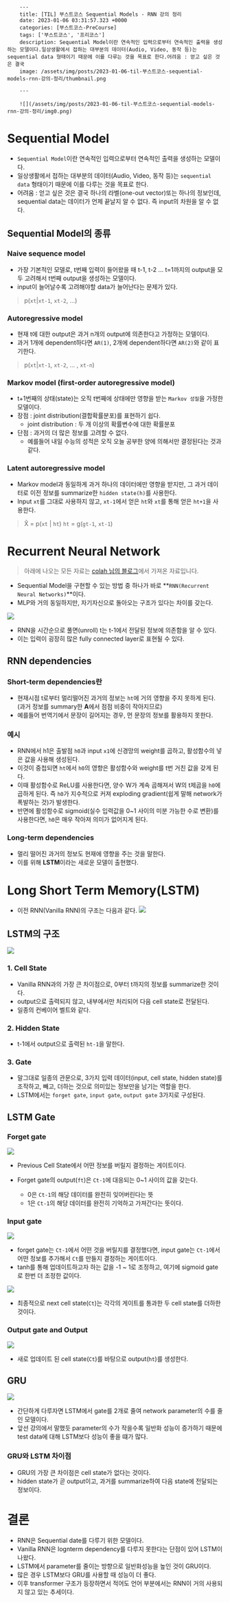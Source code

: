 

        ---
        title: [TIL] 부스트코스 Sequential Models - RNN 강의 정리
        date: 2023-01-06 03:31:57.323 +0000
        categories: [부스트코스-PreCourse]
        tags: ['부스트코스', '프리코스']
        description: Sequential Model이란 연속적인 입력으로부터 연속적인 출력을 생성하는 모델이다.일상생활에서 접하는 대부분의 데이터(Audio, Video, 동작 등)는 sequential data 형태이기 때문에 이를 다루는 것을 목표로 한다.어려움 : 얻고 싶은 것은 결국
        image: /assets/img/posts/2023-01-06-til-부스트코스-sequential-models-rnn-강의-정리/thumbnail.png
        
        ---

        ![](/assets/img/posts/2023-01-06-til-부스트코스-sequential-models-rnn-강의-정리/img0.png)


# Sequential Model

- `Sequential Model`이란 연속적인 입력으로부터 연속적인 출력을 생성하는 모델이다.
- 일상생활에서 접하는 대부분의 데이터(Audio, Video, 동작 등)는 `sequential data` 형태이기 때문에 이를 다루는 것을 목표로 한다.
- 어려움 : 얻고 싶은 것은 결국 하나의 라벨(one-out vector)또는 하나의 정보인데, sequential data는 데이터가 언제 끝날지 알 수 없다. 즉 input의 차원을 알 수 없다.

## Sequential Model의 종류

### Naive sequence model

- 가장 기본적인 모델로, t번째 입력이 들어왔을 때 t-1, t-2 ... t=1까지의 output을 모두 고려해서 t번째 output을 생성하는 모델이다.
- input이 늘어날수록 고려해야할 data가 늘어난다는 문제가 있다.

> p(`xt`|`xt-1`, `xt-2`, ...)

### Autoregressive model

- 현재 t에 대한 output은 과거 n개의 output에 의존한다고 가정하는 모델이다.
- 과거 1개에 dependent하다면 ``AR(1)``, 2개에 dependent하다면 ``AR(2)``와 같이 표기한다.

> p(`xt`|`xt-1`, `xt-2`, ... , `xt-n`)

### Markov model (first-order autoregressive model)

- t+1번째의 상태(state)는 오직 t번째에 상태에만 영향을 받는 `Markov 성질`을 가정한 모델이다.
- 장점 : joint distribution(결합확률분포)를 표현하기 쉽다.
	- joint distribution : 두 개 이상의 확률변수에 대한 확률분포
- 단점 : 과거의 더 많은 정보를 고려할 수 없다.
	- 예를들어 내일 수능의 성적은 오직 오늘 공부한 양에 의해서만 결정된다는 것과 같다.

### Latent autoregressive model

- Markov model과 동일하게 과거 하나의 데이터에만 영향을 받지만, 그 과거 데이터로 이전 정보를 summarize한 `hidden state(h)`를 사용한다.
- Input `xt`를 그대로 사용하지 않고, `xt-1`에서 얻은 `ht`와 `xt`를 통해 얻은 `ht+1`을 사용한다.

> X̂ = p(`xt` | `ht`)
> `ht` = g(`gt-1`, `xt-1`)

# Recurrent Neural Network

> 아래에 나오는 모든 자료는 [colah 님의 블로그](https://colah.github.io/posts/2015-08-Understanding-LSTMs/)에서 가져온 자료입니다.

- Sequential Model을 구현할 수 있는 방법 중 하나가 바로 **`RNN(Recurrent Neural Networks)`**이다.
- MLP와 거의 동일하지만, 자기자신으로 돌아오는 구조가 있다는 차이를 갖는다.

![](/assets/img/posts/2023-01-06-til-부스트코스-sequential-models-rnn-강의-정리/img1.png)

- RNN을 시간순으로 풀면(unroll) t는 t-1에서 전달된 정보에 의존함을 알 수 있다.
- 이는 입력이 굉장히 많은 fully connected layer로 표현될 수 있다.

## RNN dependencies

### Short-term dependencies란

- 현재시점 t로부터 멀리떨어진 과거의 정보는 `ht`에 거의 영향을 주지 못하게 된다. (과거 정보를 summary한 **A**에서 점점 비중이 작아지므로)
- 예를들어 번역기에서 문장이 길어지는 경우, 먼 문장의 정보를 활용하지 못한다.

### 예시

- RNN에서 h1은 출발점 `h0`과 input `x1`에 신경망의 weight를 곱하고, 활성함수의 넣은 값을 사용해 생성된다.
- 이것이 중첩되면 `ht`에서 `h0`의 영향은 활성함수와 weight를 t번 거친 값을 갖게 된다.
- 이때 활성함수로 ReLU를 사용한다면, 양수 W가 계속 곱해져서 W의 t제곱을 `h0`에 곱하게 된다. 즉 `h0`가 지수적으로 커져 exploding gradient(쉽게 말해 network가 폭발하는 것)가 발생한다.
- 반면에 활성함수로 sigmoid(실수 입력값을 0~1 사이의 미분 가능한 수로 변환)를 사용한다면, `h0`은 매우 작아져 의미가 없어지게 된다.

### Long-term dependencies

- 멀리 떨어진 과거의 정보도 현재에 영향을 주는 것을 말한다.
- 이를 위해 **LSTM**이라는 새로운 모델이 출현했다.

# Long Short Term Memory(LSTM)

- 이전 RNN(Vanilla RNN)의 구조는 다음과 같다.
![](/assets/img/posts/2023-01-06-til-부스트코스-sequential-models-rnn-강의-정리/img2.png)

## LSTM의 구조

![](/assets/img/posts/2023-01-06-til-부스트코스-sequential-models-rnn-강의-정리/img3.png)



### 1. Cell State

- Vanilla RNN과의 가장 큰 차이점으로, 0부터 t까지의 정보를 summarize한 것이다.
- output으로 출력되지 않고, 내부에서만 처리되어 다음 cell state로 전달된다.
- 일종의 컨베이어 벨트와 같다.

### 2. Hidden State

- t-1에서 output으로 출력된 `ht-1`을 말한다.

### 3. Gate

- 말그대로 일종의 관문으로, 3가지 입력 데이터(input, cell state, hidden state)를 조작하고, 빼고, 더하는 것으로 의미있는 정보만을 남기는 역할을 한다.
- LSTM에서는 `forget gate`, `input gate`, `output gate` 3가지로 구성된다.

## LSTM Gate

### Forget gate

![](/assets/img/posts/2023-01-06-til-부스트코스-sequential-models-rnn-강의-정리/img4.png)

- Previous Cell State에서 어떤 정보를 버릴지 결정하는 게이트이다.


- Forget gate의 output(`ft`)은 `Ct-1`에 대응되는 0~1 사이의 값을 갖는다.
	
    - 0은 `Ct-1`의 해당 데이터를 완전히 잊어버린다는 뜻
    - 1은 `Ct-1`의 해당 데이터를 완전히 기억하고 가져간다는 뜻이다.
    
### Input gate

![](/assets/img/posts/2023-01-06-til-부스트코스-sequential-models-rnn-강의-정리/img5.png)

- forget gate는 `Ct-1`에서 어떤 것을 버릴지를 결정했다면, input gate는 `Ct-1`에서 어떤 정보를 추가해서 `Ct`를 만들지 결정하는 게이트이다.
- tanh를 통해 업데이트하고자 하는 값을 -1 ~ 1로 조정하고, 여기에 sigmoid gate로 한번 더 조정한 값이다.

![](/assets/img/posts/2023-01-06-til-부스트코스-sequential-models-rnn-강의-정리/img6.png)

- 최종적으로 next cell state(`Ct`)는 각각의 게이트를 통과한 두 cell state를 더하한 것이다.

### Output gate and Output

![](/assets/img/posts/2023-01-06-til-부스트코스-sequential-models-rnn-강의-정리/img7.png)

- 새로 업데이트 된 cell state(`Ct`)를 바탕으로 output(`ht`)를 생성한다.

## GRU

![](/assets/img/posts/2023-01-06-til-부스트코스-sequential-models-rnn-강의-정리/img8.png)


- 간단하게 다루자면 LSTM에서 gate를 2개로 줄여 network parameter의 수를 줄인 모델이다.
- 앞선 강의에서 말했듯 parameter의 수가 작을수록 일반화 성능이 증가하기 때문에 test data에 대해 LSTM보다 성능이 좋을 떄가 많다.

### GRU와 LSTM 차이점

- GRU의 가장 큰 차이점은 cell state가 없다는 것이다.
- hidden state가 곧 output이고, 과거를 summarize하여 다음 state에 전달되는 정보이다.

# 결론

- RNN은 Sequential date를 다루기 위한 모델이다.
- Vanilla RNN은 lognterm dependency를 다루지 못한다는 단점이 있어 LSTM이 나왔다.
- LSTM에서 parameter를 줄이는 방향으로 일반화성능을 높인 것이 GRU이다.
- 많은 경우 LSTM보다 GRU를 사용할 때 성능이 더 좋다.
- 이후 transformer 구조가 등장하면서 적어도 언어 부분에서는 RNN이 거의 사용되지 않고 있는 추세이다.

        